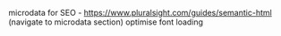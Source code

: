 microdata for SEO - https://www.pluralsight.com/guides/semantic-html (navigate to microdata section)
optimise font loading